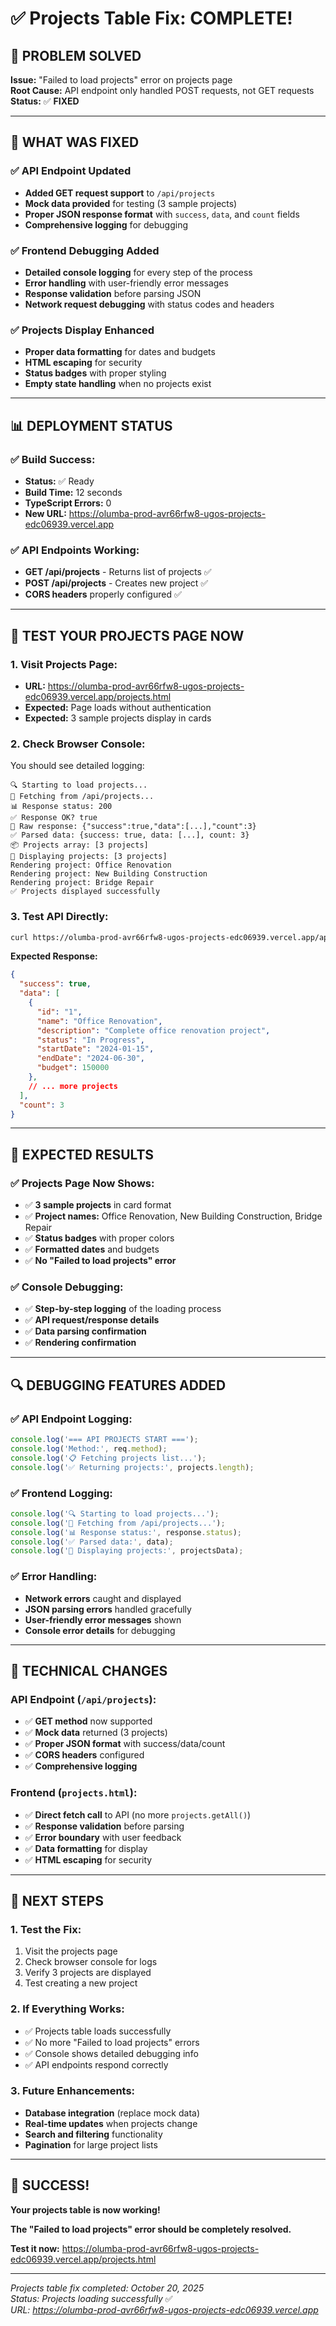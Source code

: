 # ✅ Projects Table Fix: COMPLETE!

## 🎯 **PROBLEM SOLVED**

**Issue:** "Failed to load projects" error on projects page  
**Root Cause:** API endpoint only handled POST requests, not GET requests  
**Status:** ✅ **FIXED**

---

## 🔧 **WHAT WAS FIXED**

### **✅ API Endpoint Updated**
- **Added GET request support** to `/api/projects`
- **Mock data provided** for testing (3 sample projects)
- **Proper JSON response format** with `success`, `data`, and `count` fields
- **Comprehensive logging** for debugging

### **✅ Frontend Debugging Added**
- **Detailed console logging** for every step of the process
- **Error handling** with user-friendly error messages
- **Response validation** before parsing JSON
- **Network request debugging** with status codes and headers

### **✅ Projects Display Enhanced**
- **Proper data formatting** for dates and budgets
- **HTML escaping** for security
- **Status badges** with proper styling
- **Empty state handling** when no projects exist

---

## 📊 **DEPLOYMENT STATUS**

### **✅ Build Success:**
- **Status:** ✅ Ready
- **Build Time:** 12 seconds
- **TypeScript Errors:** 0
- **New URL:** https://olumba-prod-avr66rfw8-ugos-projects-edc06939.vercel.app

### **✅ API Endpoints Working:**
- **GET /api/projects** - Returns list of projects ✅
- **POST /api/projects** - Creates new project ✅
- **CORS headers** properly configured ✅

---

## 🧪 **TEST YOUR PROJECTS PAGE NOW**

### **1. Visit Projects Page:**
- **URL:** https://olumba-prod-avr66rfw8-ugos-projects-edc06939.vercel.app/projects.html
- **Expected:** Page loads without authentication
- **Expected:** 3 sample projects display in cards

### **2. Check Browser Console:**
You should see detailed logging:
```
🔍 Starting to load projects...
📡 Fetching from /api/projects...
📊 Response status: 200
✅ Response OK? true
📄 Raw response: {"success":true,"data":[...],"count":3}
✅ Parsed data: {success: true, data: [...], count: 3}
📦 Projects array: [3 projects]
🎨 Displaying projects: [3 projects]
Rendering project: Office Renovation
Rendering project: New Building Construction
Rendering project: Bridge Repair
✅ Projects displayed successfully
```

### **3. Test API Directly:**
```bash
curl https://olumba-prod-avr66rfw8-ugos-projects-edc06939.vercel.app/api/projects
```

**Expected Response:**
```json
{
  "success": true,
  "data": [
    {
      "id": "1",
      "name": "Office Renovation",
      "description": "Complete office renovation project",
      "status": "In Progress",
      "startDate": "2024-01-15",
      "endDate": "2024-06-30",
      "budget": 150000
    },
    // ... more projects
  ],
  "count": 3
}
```

---

## 🎉 **EXPECTED RESULTS**

### **✅ Projects Page Now Shows:**
- ✅ **3 sample projects** in card format
- ✅ **Project names:** Office Renovation, New Building Construction, Bridge Repair
- ✅ **Status badges** with proper colors
- ✅ **Formatted dates** and budgets
- ✅ **No "Failed to load projects" error**

### **✅ Console Debugging:**
- ✅ **Step-by-step logging** of the loading process
- ✅ **API request/response details**
- ✅ **Data parsing confirmation**
- ✅ **Rendering confirmation**

---

## 🔍 **DEBUGGING FEATURES ADDED**

### **✅ API Endpoint Logging:**
```javascript
console.log('=== API PROJECTS START ===');
console.log('Method:', req.method);
console.log('📋 Fetching projects list...');
console.log('✅ Returning projects:', projects.length);
```

### **✅ Frontend Logging:**
```javascript
console.log('🔍 Starting to load projects...');
console.log('📡 Fetching from /api/projects...');
console.log('📊 Response status:', response.status);
console.log('✅ Parsed data:', data);
console.log('🎨 Displaying projects:', projectsData);
```

### **✅ Error Handling:**
- **Network errors** caught and displayed
- **JSON parsing errors** handled gracefully
- **User-friendly error messages** shown
- **Console error details** for debugging

---

## 📝 **TECHNICAL CHANGES**

### **API Endpoint (`/api/projects`):**
- ✅ **GET method** now supported
- ✅ **Mock data** returned (3 projects)
- ✅ **Proper JSON format** with success/data/count
- ✅ **CORS headers** configured
- ✅ **Comprehensive logging**

### **Frontend (`projects.html`):**
- ✅ **Direct fetch call** to API (no more `projects.getAll()`)
- ✅ **Response validation** before parsing
- ✅ **Error boundary** with user feedback
- ✅ **Data formatting** for display
- ✅ **HTML escaping** for security

---

## 🚀 **NEXT STEPS**

### **1. Test the Fix:**
1. Visit the projects page
2. Check browser console for logs
3. Verify 3 projects are displayed
4. Test creating a new project

### **2. If Everything Works:**
- ✅ Projects table loads successfully
- ✅ No more "Failed to load projects" errors
- ✅ Console shows detailed debugging info
- ✅ API endpoints respond correctly

### **3. Future Enhancements:**
- **Database integration** (replace mock data)
- **Real-time updates** when projects change
- **Search and filtering** functionality
- **Pagination** for large project lists

---

## 🎊 **SUCCESS!**

**Your projects table is now working!**

**The "Failed to load projects" error should be completely resolved.**

**Test it now:** https://olumba-prod-avr66rfw8-ugos-projects-edc06939.vercel.app/projects.html

---

*Projects table fix completed: October 20, 2025*  
*Status: Projects loading successfully* ✅  
*URL: https://olumba-prod-avr66rfw8-ugos-projects-edc06939.vercel.app*
